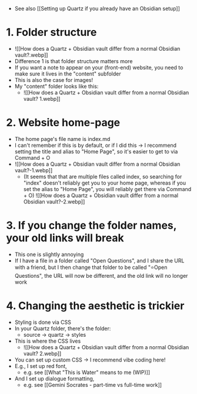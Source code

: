  - See also [[Setting up Quartz if you already have an Obsidian setup]]
# 1. Folder structure
- ![[How does a Quartz + Obsidian vault differ from a normal Obsidian vault?.webp]]
- Difference 1 is that folder structure matters more
- If you want a note to appear on your (front-end) website, you need to make sure it lives in the "content" subfolder
- This is also the case for images!
- My "content" folder looks like this:
	- ![[How does a Quartz + Obsidian vault differ from a normal Obsidian vault? 1.webp]]
# 2. Website home-page
- The home page's file name is index.md
- I can't remember if this is by default, or if I did this → I recommend setting the title and alias to "Home Page", so it's easier to get to via Command + O
- ![[How does a Quartz + Obsidian vault differ from a normal Obsidian vault?-1.webp]]
	- (It seems that that are multiple files called index, so searching for "index" doesn't reliably get you to your home page, whereas if you set the alias to "Home Page", you will reliably get there via Command + O)
![[How does a Quartz + Obsidian vault differ from a normal Obsidian vault?-2.webp]]
# 3. If you change the folder names, your old links will break
- This one is slightly annoying
- If I have a file in a folder called "Open Questions", and I share the URL with a friend, but I then change that folder to be called "⭐️Open Questions", the URL will now be different, and the old link will no longer work
# 4. Changing the aesthetic is trickier
- Styling is done via CSS 
- In your Quartz folder, there's the folder:
	- source → quartz → styles
- This is where the CSS lives
	- ![[How does a Quartz + Obsidian vault differ from a normal Obsidian vault? 2.webp]]
- You can set up custom CSS → I recommend vibe coding here! 
- E.g., I set up red font, 
	- e.g. see [[What "This is Water" means to me (WIP)]]
- And I set up dialogue formatting, 
	- e.g. see [[Gemini Socrates - part-time vs full-time work]]